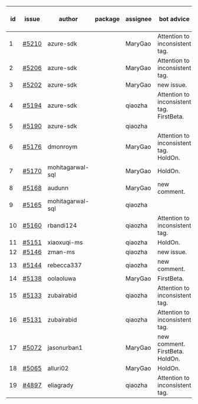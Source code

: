 | id | issue | author | package | assignee | bot advice | created date of issue | target release date | date from target |
| ------ | ------ | ------ | ------ | ------ | ------ | ------ | ------ | :-----: |
| 1 | [#5210](https://github.com/Azure/sdk-release-request/issues/5210) | azure-sdk |  | MaryGao | Attention to inconsistent tag. | 05-15 | 06-21 |  |
| 2 | [#5206](https://github.com/Azure/sdk-release-request/issues/5206) | azure-sdk |  | MaryGao | Attention to inconsistent tag. | 05-15 | 06-21 |  |
| 3 | [#5202](https://github.com/Azure/sdk-release-request/issues/5202) | azure-sdk |  | MaryGao | new issue. | 05-14 | 06-21 |  |
| 4 | [#5194](https://github.com/Azure/sdk-release-request/issues/5194) | azure-sdk |  | qiaozha | Attention to inconsistent tag. FirstBeta. | 05-09 | fail to get. |  |
| 5 | [#5190](https://github.com/Azure/sdk-release-request/issues/5190) | azure-sdk |  | qiaozha |  | 05-08 | 05-24 |  |
| 6 | [#5176](https://github.com/Azure/sdk-release-request/issues/5176) | dmonroym |  | MaryGao | Attention to inconsistent tag. HoldOn. | 04-30 | 05-24 |  |
| 7 | [#5170](https://github.com/Azure/sdk-release-request/issues/5170) | mohitagarwal-sql |  | MaryGao | HoldOn. | 04-30 | 05-24 |  |
| 8 | [#5168](https://github.com/Azure/sdk-release-request/issues/5168) | audunn |  | MaryGao | new comment. | 04-29 | 05-24 |  |
| 9 | [#5165](https://github.com/Azure/sdk-release-request/issues/5165) | mohitagarwal-sql |  | qiaozha |  | 04-24 | 05-24 |  |
| 10 | [#5160](https://github.com/Azure/sdk-release-request/issues/5160) | rbandi124 |  | qiaozha | Attention to inconsistent tag. | 04-24 | 05-24 |  |
| 11 | [#5151](https://github.com/Azure/sdk-release-request/issues/5151) | xiaoxuqi-ms |  | qiaozha | HoldOn. | 04-24 | 05-24 |  |
| 12 | [#5146](https://github.com/Azure/sdk-release-request/issues/5146) | zman-ms |  | qiaozha | new issue. | 04-24 | 05-24 |  |
| 13 | [#5144](https://github.com/Azure/sdk-release-request/issues/5144) | rebecca337 |  | qiaozha | new comment. | 04-23 | 05-24 |  |
| 14 | [#5138](https://github.com/Azure/sdk-release-request/issues/5138) | oolaoluwa |  | MaryGao | FirstBeta. | 04-16 | 05-24 |  |
| 15 | [#5133](https://github.com/Azure/sdk-release-request/issues/5133) | zubairabid |  | qiaozha | Attention to inconsistent tag. | 04-12 | 05-24 |  |
| 16 | [#5131](https://github.com/Azure/sdk-release-request/issues/5131) | zubairabid |  | qiaozha | Attention to inconsistent tag. | 04-12 | 05-24 |  |
| 17 | [#5072](https://github.com/Azure/sdk-release-request/issues/5072) | jasonurban1 |  | MaryGao | new comment. FirstBeta. HoldOn. | 03-22 | 05-24 |  |
| 18 | [#5065](https://github.com/Azure/sdk-release-request/issues/5065) | alluri02 |  | MaryGao | HoldOn. | 03-20 | 05-24 |  |
| 19 | [#4897](https://github.com/Azure/sdk-release-request/issues/4897) | eliagrady |  | qiaozha | Attention to inconsistent tag. | 01-18 | 04-26 |  |
